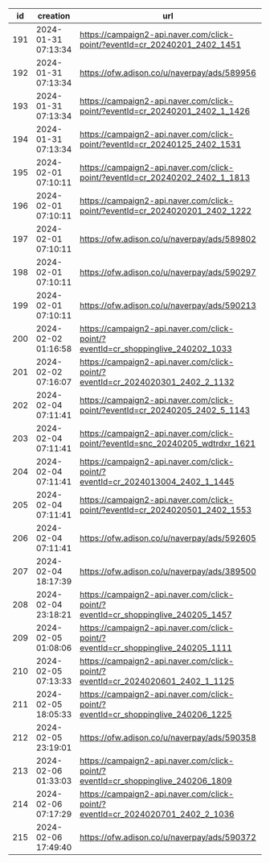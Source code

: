| id  | creation            | url                                                                              | visit |
| --- | ------------------- | -------------------------------------------------------------------------------- | ----- |
| 191 | 2024-01-31 07:13:34 | https://campaign2-api.naver.com/click-point/?eventId=cr_20240201_2402_1451       |       |
| 192 | 2024-01-31 07:13:34 | https://ofw.adison.co/u/naverpay/ads/589956                                      |       |
| 193 | 2024-01-31 07:13:34 | https://campaign2-api.naver.com/click-point/?eventId=cr_20240201_2402_1_1426     |       |
| 194 | 2024-01-31 07:13:34 | https://campaign2-api.naver.com/click-point/?eventId=cr_20240125_2402_1531       |       |
| 195 | 2024-02-01 07:10:11 | https://campaign2-api.naver.com/click-point/?eventId=cr_20240202_2402_1_1813     |       |
| 196 | 2024-02-01 07:10:11 | https://campaign2-api.naver.com/click-point/?eventId=cr_2024020201_2402_1222     |       |
| 197 | 2024-02-01 07:10:11 | https://ofw.adison.co/u/naverpay/ads/589802                                      |       |
| 198 | 2024-02-01 07:10:11 | https://ofw.adison.co/u/naverpay/ads/590297                                      |       |
| 199 | 2024-02-01 07:10:11 | https://ofw.adison.co/u/naverpay/ads/590213                                      |       |
| 200 | 2024-02-02 01:16:58 | https://campaign2-api.naver.com/click-point/?eventId=cr_shoppinglive_240202_1033 |       |
| 201 | 2024-02-02 07:16:07 | https://campaign2-api.naver.com/click-point/?eventId=cr_2024020301_2402_2_1132   |       |
| 202 | 2024-02-04 07:11:41 | https://campaign2-api.naver.com/click-point/?eventId=cr_20240205_2402_5_1143     |       |
| 203 | 2024-02-04 07:11:41 | https://campaign2-api.naver.com/click-point/?eventId=snc_20240205_wdtrdxr_1621   |       |
| 204 | 2024-02-04 07:11:41 | https://campaign2-api.naver.com/click-point/?eventId=cr_2024013004_2402_1_1445   |       |
| 205 | 2024-02-04 07:11:41 | https://campaign2-api.naver.com/click-point/?eventId=cr_2024020501_2402_1553     |       |
| 206 | 2024-02-04 07:11:41 | https://ofw.adison.co/u/naverpay/ads/592605                                      |       |
| 207 | 2024-02-04 18:17:39 | https://ofw.adison.co/u/naverpay/ads/389500                                      |       |
| 208 | 2024-02-04 23:18:21 | https://campaign2-api.naver.com/click-point/?eventId=cr_shoppinglive_240205_1457 |       |
| 209 | 2024-02-05 01:08:06 | https://campaign2-api.naver.com/click-point/?eventId=cr_shoppinglive_240205_1111 |       |
| 210 | 2024-02-05 07:13:33 | https://campaign2-api.naver.com/click-point/?eventId=cr_2024020601_2402_1_1125   |       |
| 211 | 2024-02-05 18:05:33 | https://campaign2-api.naver.com/click-point/?eventId=cr_shoppinglive_240206_1225 |       |
| 212 | 2024-02-05 23:19:01 | https://ofw.adison.co/u/naverpay/ads/590358                                      |       |
| 213 | 2024-02-06 01:33:03 | https://campaign2-api.naver.com/click-point/?eventId=cr_shoppinglive_240206_1809 |       |
| 214 | 2024-02-06 07:17:29 | https://campaign2-api.naver.com/click-point/?eventId=cr_2024020701_2402_2_1036   |       |
| 215 | 2024-02-06 17:49:40 | https://ofw.adison.co/u/naverpay/ads/590372                                      |       |
